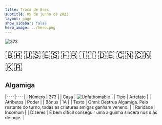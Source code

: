 ```yaml
---
title: Troca de Ares
subtitle: 05 de junho de 2023
layout: page
show_sidebar: false
hero_image: ../hero.png
---
```


![373](https://mastervault-storage-prod.s3.amazonaws.com/media/card_front/pt/600_373_525a2bdabca0_pt.png)

<span title="Português" style="font-size: 32px;cursor: pointer;" onclick="javascript:document.querySelector('img[alt=\'373\']').src=document.querySelector('img[alt=\'373\']').src.replace(/card_front\/[^/]+/, 'card_front/pt').replace(/_[^/.0-9]+\.png/, '_pt.png')">🇧🇷</span>
<span title="English" style="font-size: 32px;cursor: pointer;" onclick="javascript:document.querySelector('img[alt=\'373\']').src=document.querySelector('img[alt=\'373\']').src.replace(/card_front\/[^/]+/, 'card_front/en').replace(/_[^/.0-9]+\.png/, '_en.png')">🇺🇸</span>
<span title="Español" style="font-size: 32px;cursor: pointer;" onclick="javascript:document.querySelector('img[alt=\'373\']').src=document.querySelector('img[alt=\'373\']').src.replace(/card_front\/[^/]+/, 'card_front/es').replace(/_[^/.0-9]+\.png/, '_es.png')">🇪🇸</span>
<span title="Français" style="font-size: 32px;cursor: pointer;" onclick="javascript:document.querySelector('img[alt=\'373\']').src=document.querySelector('img[alt=\'373\']').src.replace(/card_front\/[^/]+/, 'card_front/fr').replace(/_[^/.0-9]+\.png/, '_fr.png')">🇫🇷</span>
<span title="Italiano" style="font-size: 32px;cursor: pointer;" onclick="javascript:document.querySelector('img[alt=\'373\']').src=document.querySelector('img[alt=\'373\']').src.replace(/card_front\/[^/]+/, 'card_front/it').replace(/_[^/.0-9]+\.png/, '_it.png')">🇮🇹</span>
<span title="Deutsche" style="font-size: 32px;cursor: pointer;" onclick="javascript:document.querySelector('img[alt=\'373\']').src=document.querySelector('img[alt=\'373\']').src.replace(/card_front\/[^/]+/, 'card_front/de').replace(/_[^/.0-9]+\.png/, '_de.png')">🇩🇪</span>
<span title="简体中文" style="font-size: 32px;cursor: pointer;" onclick="javascript:document.querySelector('img[alt=\'373\']').src=document.querySelector('img[alt=\'373\']').src.replace(/card_front\/[^/]+/, 'card_front/zh-hans').replace(/_[^/.0-9]+\.png/, '_zh-hans.png')">🇨🇳</span>
<span title="繁體中文" style="font-size: 32px;cursor: pointer;" onclick="javascript:document.querySelector('img[alt=\'373\']').src=document.querySelector('img[alt=\'373\']').src.replace(/card_front\/[^/]+/, 'card_front/zh-hant').replace(/_[^/.0-9]+\.png/, '_zh-hant.png')">🇨🇳</span>
<span title="한국어" style="font-size: 32px;cursor: pointer;" onclick="javascript:document.querySelector('img[alt=\'373\']').src=document.querySelector('img[alt=\'373\']').src.replace(/card_front\/[^/]+/, 'card_front/ko').replace(/_[^/.0-9]+\.png/, '_ko.png')">🇰🇷</span>

## Algamiga

|----|----|
| Número | 373 |
| Casa | ![Unfathomable](https://archonarcana.com/images/thumb/1/10/Unfathomable.png/22px-Unfathomable.png "Abissais") |
| Tipo | Artefato |
| Atributos | Poder |
| Bônus | 1A |
| Texto | Omni: Destrua Algamiga. Pelo restante do turno, todas as criaturas amigas ganham veneno. |
| Raridade | Incomum |
| Dizeres | É bem difícil conseguir uma alguinha sincera  nos dias de hoje. |
